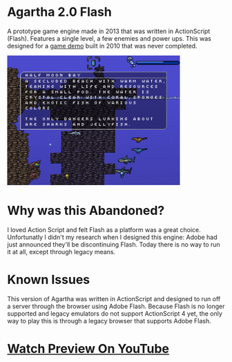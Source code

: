 # Agartha 2.0 Flash

A prototype game engine made in 2013 that was written in ActionScript (Flash). Features a single level, a few enemies and power ups. This was designed for a [game demo](https://github.com/JohnnyLdeAlba/agartha-html5) built in 2010 that was never completed. 

<img src="https://raw.githubusercontent.com/JohnnyLdeAlba/agartha-flash/main/agartha-flash-0904201901.png" alt="" style="width: 400px;" />

# Why was this Abandoned?

I loved Action Script and felt Flash as a platform was a great choice. Unfortunatly I didn't my research when I designed this engine: Adobe had just announced they'll be discontinuing Flash. Today there is no way to run it at all, except through legacy means. 

# Known Issues

This version of Agartha was written in ActionScript and designed to run off a server through the browser using Adobe Flash. Because Flash is no longer supported and legacy emulators do not support ActionScript 4 yet, the only way to play this is through a legacy browser that supports Adobe Flash.

# [Watch Preview On YouTube](https://www.youtube.com/watch?v=hIGxXLqA5QM)
